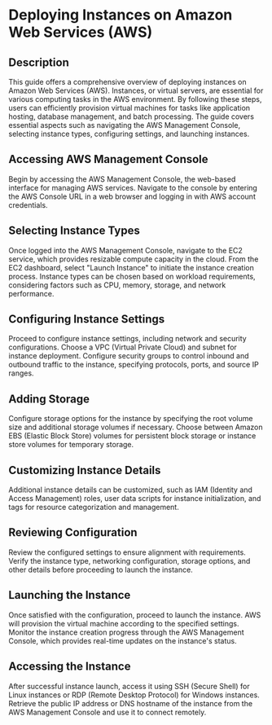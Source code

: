 # Deploying Instances on Amazon Web Services (AWS)

## Description

This guide offers a comprehensive overview of deploying instances on Amazon Web Services (AWS). Instances, or virtual servers, are essential for various computing tasks in the AWS environment. By following these steps, users can efficiently provision virtual machines for tasks like application hosting, database management, and batch processing. The guide covers essential aspects such as navigating the AWS Management Console, selecting instance types, configuring settings, and launching instances.

## Accessing AWS Management Console

Begin by accessing the AWS Management Console, the web-based interface for managing AWS services. Navigate to the console by entering the AWS Console URL in a web browser and logging in with AWS account credentials.

## Selecting Instance Types

Once logged into the AWS Management Console, navigate to the EC2 service, which provides resizable compute capacity in the cloud. From the EC2 dashboard, select "Launch Instance" to initiate the instance creation process. Instance types can be chosen based on workload requirements, considering factors such as CPU, memory, storage, and network performance.

## Configuring Instance Settings

Proceed to configure instance settings, including network and security configurations. Choose a VPC (Virtual Private Cloud) and subnet for instance deployment. Configure security groups to control inbound and outbound traffic to the instance, specifying protocols, ports, and source IP ranges.

## Adding Storage

Configure storage options for the instance by specifying the root volume size and additional storage volumes if necessary. Choose between Amazon EBS (Elastic Block Store) volumes for persistent block storage or instance store volumes for temporary storage.

## Customizing Instance Details

Additional instance details can be customized, such as IAM (Identity and Access Management) roles, user data scripts for instance initialization, and tags for resource categorization and management.

## Reviewing Configuration

Review the configured settings to ensure alignment with requirements. Verify the instance type, networking configuration, storage options, and other details before proceeding to launch the instance.

## Launching the Instance

Once satisfied with the configuration, proceed to launch the instance. AWS will provision the virtual machine according to the specified settings. Monitor the instance creation progress through the AWS Management Console, which provides real-time updates on the instance's status.

## Accessing the Instance

After successful instance launch, access it using SSH (Secure Shell) for Linux instances or RDP (Remote Desktop Protocol) for Windows instances. Retrieve the public IP address or DNS hostname of the instance from the AWS Management Console and use it to connect remotely.